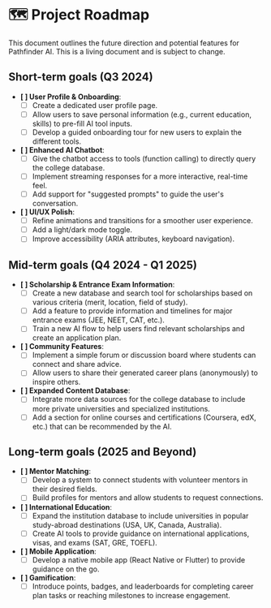 
# 🗺️ Project Roadmap

This document outlines the future direction and potential features for Pathfinder AI. This is a living document and is subject to change.

## Short-term goals (Q3 2024)

- **[ ] User Profile & Onboarding**:
  - [ ] Create a dedicated user profile page.
  - [ ] Allow users to save personal information (e.g., current education, skills) to pre-fill AI tool inputs.
  - [ ] Develop a guided onboarding tour for new users to explain the different tools.

- **[ ] Enhanced AI Chatbot**:
  - [ ] Give the chatbot access to tools (function calling) to directly query the college database.
  - [ ] Implement streaming responses for a more interactive, real-time feel.
  - [ ] Add support for "suggested prompts" to guide the user's conversation.

- **[ ] UI/UX Polish**:
  - [ ] Refine animations and transitions for a smoother user experience.
  - [ ] Add a light/dark mode toggle.
  - [ ] Improve accessibility (ARIA attributes, keyboard navigation).

## Mid-term goals (Q4 2024 - Q1 2025)

- **[ ] Scholarship & Entrance Exam Information**:
  - [ ] Create a new database and search tool for scholarships based on various criteria (merit, location, field of study).
  - [ ] Add a feature to provide information and timelines for major entrance exams (JEE, NEET, CAT, etc.).
  - [ ] Train a new AI flow to help users find relevant scholarships and create an application plan.

- **[ ] Community Features**:
  - [ ] Implement a simple forum or discussion board where students can connect and share advice.
  - [ ] Allow users to share their generated career plans (anonymously) to inspire others.

- **[ ] Expanded Content Database**:
  - [ ] Integrate more data sources for the college database to include more private universities and specialized institutions.
  - [ ] Add a section for online courses and certifications (Coursera, edX, etc.) that can be recommended by the AI.

## Long-term goals (2025 and Beyond)

- **[ ] Mentor Matching**:
  - [ ] Develop a system to connect students with volunteer mentors in their desired fields.
  - [ ] Build profiles for mentors and allow students to request connections.

- **[ ] International Education**:
  - [ ] Expand the institution database to include universities in popular study-abroad destinations (USA, UK, Canada, Australia).
  - [ ] Create AI tools to provide guidance on international applications, visas, and exams (SAT, GRE, TOEFL).

- **[ ] Mobile Application**:
  - [ ] Develop a native mobile app (React Native or Flutter) to provide guidance on the go.

- **[ ] Gamification**:
  - [ ] Introduce points, badges, and leaderboards for completing career plan tasks or reaching milestones to increase engagement.
